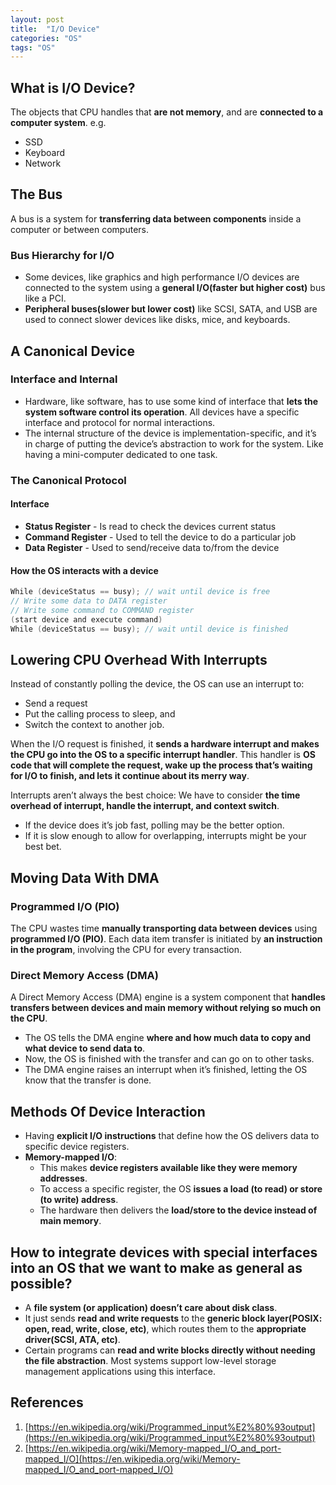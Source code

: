 ```yaml
---
layout: post
title:  "I/O Device"
categories: "OS"
tags: "OS"
---
```


## What is I/O Device?

The objects that CPU handles that **are not memory**, and are **connected to a computer system**. e.g.

- SSD
- Keyboard
- Network

## The Bus

A bus is a system for **transferring data between components** inside a computer or between computers.

### Bus Hierarchy for I/O

- Some devices, like graphics and high performance I/O devices are connected to the system using a **general I/O(faster but higher cost)** bus like a PCI.
- **Peripheral buses(slower but lower cost)** like SCSI, SATA, and USB are used to connect slower devices like disks, mice, and keyboards.

## A Canonical Device

### Interface and Internal 

- Hardware, like software, has to use some kind of interface that **lets the system software control its operation**. All devices have a specific interface and protocol for normal interactions.
- The internal structure of the device is implementation-specific, and it’s in charge of putting the device’s abstraction to work for the system. Like having a mini-computer dedicated to one task.

### The Canonical Protocol

#### Interface

- **Status Register** - Is read to check the devices current status
- **Command Register** - Used to tell the device to do a particular job
- **Data Register** - Used to send/receive data to/from the device

#### How the OS interacts with a device

```c
While (deviceStatus == busy); // wait until device is free
// Write some data to DATA register
// Write some command to COMMAND register
(start device and execute command)
While (deviceStatus == busy); // wait until device is finished
````

## Lowering CPU Overhead With Interrupts

Instead of constantly polling the device, the OS can use an interrupt to:

- Send a request
- Put the calling process to sleep, and
- Switch the context to another job.

When the I/O request is finished, it **sends a hardware interrupt and makes the CPU go into the OS to a specific interrupt handler**. This handler is **OS code that will complete the request, wake up the process that’s waiting for I/O to finish, and lets it continue about its merry way**.

Interrupts aren’t always the best choice: We have to consider **the time overhead of interrupt, handle the interrupt, and context switch**.

- If the device does it’s job fast, polling may be the better option.
- If it is slow enough to allow for overlapping, interrupts might be your best bet.

## Moving Data With DMA

### Programmed I/O (PIO)

The CPU wastes time **manually transporting data between devices** using **programmed I/O (PIO)**. Each data item transfer is initiated by **an instruction in the program**, involving the CPU for every transaction.

### Direct Memory Access (DMA)

A Direct Memory Access (DMA) engine is a system component that **handles transfers between devices and main memory without relying so much on the CPU**.

- The OS tells the DMA engine **where and how much data to copy and what device to send data to**.
- Now, the OS is finished with the transfer and can go on to other tasks.
- The DMA engine raises an interrupt when it’s finished, letting the OS know that the transfer is done.

## Methods Of Device Interaction

- Having **explicit I/O instructions** that define how the OS delivers data to specific device registers.
- **Memory-mapped I/O**:
  - This makes **device registers available like they were memory addresses**.
  - To access a specific register, the OS **issues a load (to read) or store (to write) address**.
  - The hardware then delivers the **load/store to the device instead of main memory**.

## How to integrate devices with special interfaces into an OS that we want to make as general as possible?

- A **file system (or application) doesn’t care about disk class**.
- It just sends **read and write requests** to the **generic block layer(POSIX: open, read, write, close, etc)**, which routes them to the **appropriate driver(SCSI, ATA, etc)**.
- Certain programs can **read and write blocks directly without needing the file abstraction**. Most systems support low-level storage management applications using this interface.

## References

1. [https://en.wikipedia.org/wiki/Programmed_input%E2%80%93output](https://en.wikipedia.org/wiki/Programmed_input%E2%80%93output)
2. [https://en.wikipedia.org/wiki/Memory-mapped_I/O_and_port-mapped_I/O](https://en.wikipedia.org/wiki/Memory-mapped_I/O_and_port-mapped_I/O)

